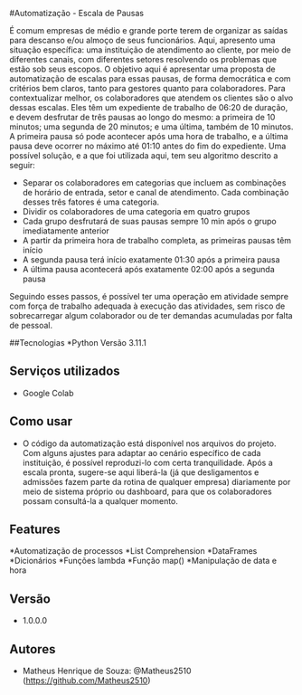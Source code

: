#Automatização - Escala de Pausas

É comum empresas de médio e grande porte terem de organizar as saídas para descanso e/ou almoço de seus funcionários. Aqui, apresento uma situação específica: uma instituição de atendimento ao cliente, por meio de diferentes canais, com diferentes setores resolvendo os problemas que estão sob seus escopos.
O objetivo aqui é apresentar uma proposta de automatização de escalas para essas pausas, de forma democrática e com critérios bem claros, tanto para gestores quanto para colaboradores.
Para contextualizar melhor, os colaboradores que atendem os clientes são o alvo dessas escalas. Eles têm um expediente de trabalho de 06:20 de duração, e devem desfrutar de três pausas ao longo do mesmo: a primeira de 10 minutos; uma segunda de 20 minutos; e uma última, também de 10 minutos. A primeira pausa só pode acontecer após uma hora de trabalho, e a última pausa deve ocorrer no máximo até 01:10 antes do fim do expediente.
Uma possível solução, e a que foi utilizada aqui, tem seu algoritmo descrito a seguir:

* Separar os colaboradores em categorias que incluem as combinações de horário de entrada, setor e canal de atendimento. Cada combinação desses três fatores é uma categoria.
* Dividir os colaboradores de uma categoria em quatro grupos
* Cada grupo desfrutará de suas pausas sempre 10 min após o grupo imediatamente anterior
* A partir da primeira hora de trabalho completa, as primeiras pausas têm início
* A segunda pausa terá início exatamente 01:30 após a primeira pausa
* A última pausa acontecerá após exatamente 02:00 após a segunda pausa

Seguindo esses passos, é possível ter uma operação em atividade sempre com força de trabalho adequada à execução das atividades, sem risco de sobrecarregar algum colaborador ou de ter demandas acumuladas por falta de pessoal.

##Tecnologias
*Python Versão 3.11.1

## Serviços utilizados
* Google Colab

## Como usar
* O código da automatização está disponível nos arquivos do projeto. Com alguns ajustes para adaptar ao cenário específico de cada instituição, é possível reproduzi-lo com certa tranquilidade. Após a escala pronta, sugere-se aqui liberá-la (já que desligamentos e admissões fazem parte da rotina de qualquer empresa) diariamente por meio de sistema próprio ou dashboard, para que os colaboradores possam consultá-la a qualquer momento.

## Features
*Automatização de processos
*List Comprehension
*DataFrames
*Dicionários
*Funções lambda
*Função map()
*Manipulação de data e hora

## Versão
* 1.0.0.0

## Autores
* Matheus Henrique de Souza: @Matheus2510 (https://github.com/Matheus2510)
